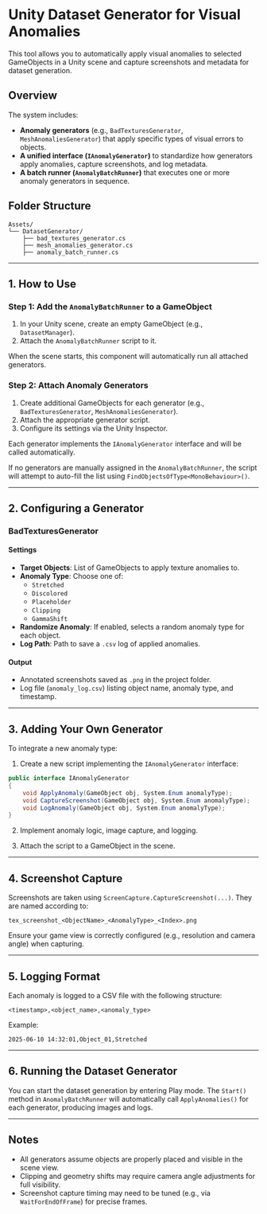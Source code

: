 
# Unity Dataset Generator for Visual Anomalies

This tool allows you to automatically apply visual anomalies to selected GameObjects in a Unity scene and capture screenshots and metadata for dataset generation.

## Overview

The system includes:

- **Anomaly generators** (e.g., `BadTexturesGenerator`, `MeshAnomaliesGenerator`) that apply specific types of visual errors to objects.
- **A unified interface (`IAnomalyGenerator`)** to standardize how generators apply anomalies, capture screenshots, and log metadata.
- **A batch runner (`AnomalyBatchRunner`)** that executes one or more anomaly generators in sequence.

## Folder Structure

```
Assets/
└── DatasetGenerator/
    ├── bad_textures_generator.cs
    ├── mesh_anomalies_generator.cs
    ├── anomaly_batch_runner.cs
```

---

## 1. How to Use

### Step 1: Add the `AnomalyBatchRunner` to a GameObject

1. In your Unity scene, create an empty GameObject (e.g., `DatasetManager`).
2. Attach the `AnomalyBatchRunner` script to it.

When the scene starts, this component will automatically run all attached generators.

### Step 2: Attach Anomaly Generators

1. Create additional GameObjects for each generator (e.g., `BadTexturesGenerator`, `MeshAnomaliesGenerator`).
2. Attach the appropriate generator script.
3. Configure its settings via the Unity Inspector.

Each generator implements the `IAnomalyGenerator` interface and will be called automatically.

If no generators are manually assigned in the `AnomalyBatchRunner`, the script will attempt to auto-fill the list using `FindObjectsOfType<MonoBehaviour>()`.

---

## 2. Configuring a Generator

### BadTexturesGenerator

#### Settings

- **Target Objects**: List of GameObjects to apply texture anomalies to.
- **Anomaly Type**: Choose one of:
  - `Stretched`
  - `Discolored`
  - `Placeholder`
  - `Clipping`
  - `GammaShift`
- **Randomize Anomaly**: If enabled, selects a random anomaly type for each object.
- **Log Path**: Path to save a `.csv` log of applied anomalies.

#### Output

- Annotated screenshots saved as `.png` in the project folder.
- Log file (`anomaly_log.csv`) listing object name, anomaly type, and timestamp.

---

## 3. Adding Your Own Generator

To integrate a new anomaly type:

1. Create a new script implementing the `IAnomalyGenerator` interface:
```csharp
public interface IAnomalyGenerator
{
    void ApplyAnomaly(GameObject obj, System.Enum anomalyType);
    void CaptureScreenshot(GameObject obj, System.Enum anomalyType);
    void LogAnomaly(GameObject obj, System.Enum anomalyType);
}
```

2. Implement anomaly logic, image capture, and logging.

3. Attach the script to a GameObject in the scene.

---

## 4. Screenshot Capture

Screenshots are taken using `ScreenCapture.CaptureScreenshot(...)`. They are named according to:

```
tex_screenshot_<ObjectName>_<AnomalyType>_<Index>.png
```

Ensure your game view is correctly configured (e.g., resolution and camera angle) when capturing.

---

## 5. Logging Format

Each anomaly is logged to a CSV file with the following structure:

```
<timestamp>,<object_name>,<anomaly_type>
```

Example:
```
2025-06-10 14:32:01,Object_01,Stretched
```

---

## 6. Running the Dataset Generator

You can start the dataset generation by entering Play mode. The `Start()` method in `AnomalyBatchRunner` will automatically call `ApplyAnomalies()` for each generator, producing images and logs.

---

## Notes

- All generators assume objects are properly placed and visible in the scene view.
- Clipping and geometry shifts may require camera angle adjustments for full visibility.
- Screenshot capture timing may need to be tuned (e.g., via `WaitForEndOfFrame`) for precise frames.
